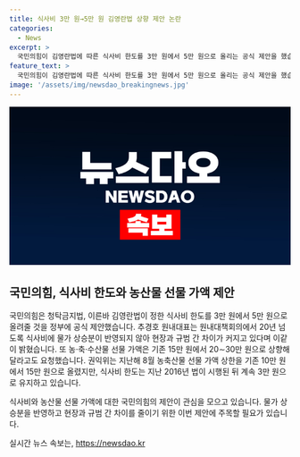 ```yaml
---
title: 식사비 3만 원→5만 원 김영란법 상향 제안 논란
categories:
  - News
excerpt: >
  국민의힘이 김영란법에 따른 식사비 한도를 3만 원에서 5만 원으로 올리는 공식 제안을 했습니다. 이에 대해 추경호 원내대표는 식사비에 물가 상승분이 반영되지 않아 현장과 규범 간 차이가 커지고 있다고 밝혔습니다. 또한 농·축·수산물 선물 가액도 상향 조정을 요청했습니다. 권익위는 농축산물 선물 가액 상한을 15만 원에서 20∼30만 원으로 늘릴 것을 요청하였습니다.
feature_text: >
  국민의힘이 김영란법에 따른 식사비 한도를 3만 원에서 5만 원으로 올리는 공식 제안을 했습니다. 이에 대해 추경호 원내대표는 식사비에 물가 상승분이 반영되지 않아 현장과 규범 간 차이가 커지고 있다고 밝혔습니다. 또한 농·축·수산물 선물 가액도 상향 조정을 요청했습니다. 권익위는 농축산물 선물 가액 상한을 15만 원에서 20∼30만 원으로 늘릴 것을 요청하였습니다.
image: '/assets/img/newsdao_breakingnews.jpg'
---
```


<p><img src="/assets/img/newsdao_breakingnews.jpg" alt="ranknews 속보" /></p>

<h2 data-ke-size="size26">국민의힘, 식사비 한도와 농산물 선물 가액 제안</h2>

<p>국민의힘은 청탁금지법, 이른바 김영란법이 정한 식사비 한도를 3만 원에서 5만 원으로 올려줄 것을 정부에 공식 제안했습니다. 추경호 원내대표는 원내대책회의에서 20년 넘도록 식사비에 물가 상승분이 반영되지 않아 현장과 규범 간 차이가 커지고 있다며 이같이 밝혔습니다. 또 농·축·수산물 선물 가액은 기존 15만 원에서 20∼30만 원으로 상향해달라고도 요청했습니다. 권익위는 지난해 8월 농축산물 선물 가액 상한을 기존 10만 원에서 15만 원으로 올렸지만, 식사비 한도는 지난 2016년 법이 시행된 뒤 계속 3만 원으로 유지하고 있습니다.</p>

<p data-ke-size="size16">식사비와 농산물 선물 가액에 대한 국민의힘의 제안이 관심을 모으고 있습니다. 물가 상승분을 반영하고 현장과 규범 간 차이를 줄이기 위한 이번 제안에 주목할 필요가 있습니다.</p>
실시간 뉴스 속보는, <a href="https://newsdao.kr" rel="dofollow">https://newsdao.kr</a>


